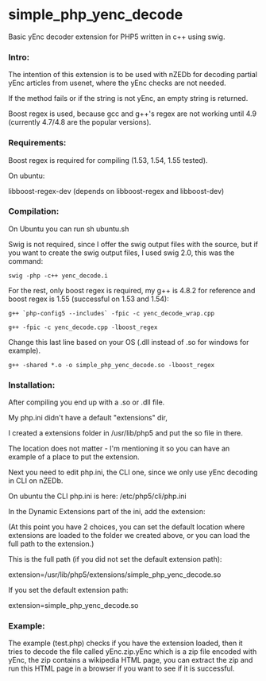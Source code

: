 simple_php_yenc_decode
======================

Basic yEnc decoder extension for PHP5 written in c++ using swig.

### Intro:

The intention of this extension is to be used with nZEDb for decoding
partial yEnc articles from usenet, where the yEnc checks are not needed.

If the method fails or if the string is not yEnc, an empty string is returned.

Boost regex is used, because gcc and g++'s regex are not working until 4.9 (currently 4.7/4.8 are the popular versions).

### Requirements:

Boost regex is required for compiling (1.53, 1.54, 1.55 tested).

On ubuntu:

libboost-regex-dev
(depends on libboost-regex and libboost-dev)

### Compilation:

On Ubuntu you can run sh ubuntu.sh

Swig is not required, since I offer the swig output files with the source, but
if you want to create the swig output files, I used swig 2.0, this was the command:

`swig -php -c++ yenc_decode.i`

For the rest, only boost regex is required, my g++ is 4.8.2 for reference and boost regex is 1.55 (successful on 1.53 and 1.54):

``g++ `php-config5 --includes` -fpic -c yenc_decode_wrap.cpp``

`g++ -fpic -c yenc_decode.cpp -lboost_regex`

Change this last line based on your OS (.dll instead of .so for windows for example).

`g++ -shared *.o -o simple_php_yenc_decode.so -lboost_regex`

### Installation:

After compiling you end up with a .so or .dll file.

My php.ini didn't have a default "extensions" dir,

I created a extensions folder in /usr/lib/php5 and put the so file in there.

The location does not matter - I'm mentioning it so you can have an example of a place to put the extension.

Next you need to edit php.ini, the CLI one, since we only use yEnc decoding in CLI on nZEDb.

On ubuntu the CLI php.ini is here: /etc/php5/cli/php.ini

In the Dynamic Extensions part of the ini, add the extension:

(At this point you have 2 choices, you can set the default location where extensions are loaded
to the folder we created above, or you can load the full path to the extension.)

This is the full path (if you did not set the default extension path):

extension=/usr/lib/php5/extensions/simple_php_yenc_decode.so

If you set the default extension path:

extension=simple_php_yenc_decode.so

### Example:

The example (test.php) checks if you have the extension loaded, then it tries to decode
the file called yEnc.zip.yEnc which is a zip file encoded with yEnc, the zip contains a wikipedia HTML page,
you can extract the zip and run this HTML page in a browser if you want to see if it is successful.

